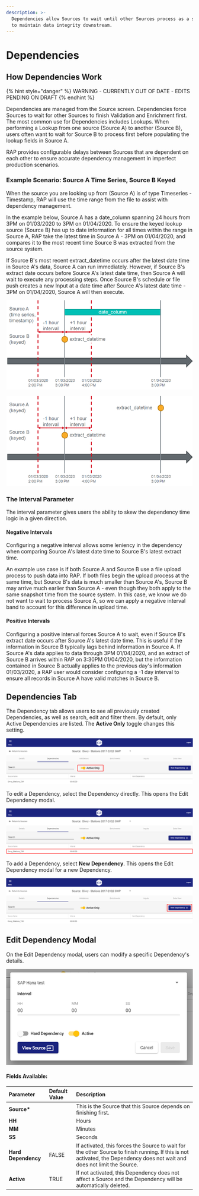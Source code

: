 ```yaml
---
description: >-
  Dependencies allow Sources to wait until other Sources process as a strategy
  to maintain data integrity downstream.
---
```


# Dependencies

## How Dependencies Work

{% hint style="danger" %}
WARNING - CURRENTLY OUT OF DATE - EDITS PENDING ON DRAFT
{% endhint %}

Dependencies are managed from the Source screen. Dependencies force Sources to wait for other Sources to finish Validation and Enrichment first. The most common use for Dependencies includes Lookups. When performing a Lookup from one source \(Source A\) to another \(Source B\), users often want to wait for Source B to process first before populating the lookup fields in Source A.

RAP provides configurable delays between Sources that are dependent on each other to ensure accurate dependency management in imperfect production scenarios.

### Example Scenario: Source A Time Series, Source B Keyed

When the source you are looking up from \(Source A\) is of type Timeseries - Timestamp, RAP will use the time range from the file to assist with dependency management.

In the example below, Source A has a date\_column spanning 24 hours from 3PM on 01/03/2020 to 3PM on 01/04/2020. To ensure the keyed lookup source \(Source B\) has up to date information for all times within the range in Source A, RAP take the latest time in Source A - 3PM on 01/04/2020, and compares it to the most recent time Source B was extracted from the source system.

If Source B's most recent extract\_datetime occurs after the latest date time in Source A's data, Source A can run immediately. However, if Source B's extract date occurs before Source A's latest date time, then Source A will wait to execute any processing steps. Once Source B's schedule or file push creates a new Input at a date time after Source A's latest date time - 3PM on 01/04/2020, Source A will then execute.

![One Timeseries Timestamp source, with a lookup Keyed Source dependency](../../.gitbook/assets/image%20%2880%29.png)

![Two Keyed Sources, with one acting as a lookup Keyed Source dependency](../../.gitbook/assets/image%20%2847%29.png)

### The Interval Parameter

The interval parameter gives users the ability to skew the dependency time logic in a given direction. 

#### Negative Intervals

Configuring a negative interval allows some leniency in the dependency when comparing Source A's latest date time to Source B's latest extract time.

An example use case is if both Source A and Source B use a file upload process to push data into RAP. If both files begin the upload process at the same time, but Source B's data is much smaller than Source A's, Source B may arrive much earlier than Source A - even though they both apply to the same snapshot time from the source system. In this case, we know we do not want to wait to process Source A, so we can apply a negative interval band to account for this difference in upload time.

#### Positive Intervals

Configuring a positive interval forces Source A to wait, even if Source B's extract date occurs after Source A's latest date time. This is useful if the information in Source B typically lags behind information in Source A. If Source A's data applies to data through 3PM 01/04/2020, and an extract of Source B arrives within RAP on 3:30PM 01/04/2020, but the information contained in Source B actually applies to the previous day's information 01/03/2020, a RAP user would consider configuring a -1 day interval to ensure all records in Source A have valid matches in Source B.

## Dependencies Tab

The Dependency tab allows users to see all previously created Dependencies, as well as search, edit and filter them. By default, only Active Dependencies are listed. The **Active Only** toggle changes this setting.

![Source Dependencies - Active Only](../../.gitbook/assets/image%20%28216%29.png)

To edit a Dependency, select the Dependency directly. This opens the Edit Dependency modal.

![Select a Dependency to Edit](../../.gitbook/assets/image%20%28139%29.png)

To add a Dependency, select **New Dependency**. This opens the Edit Dependency modal for a new Dependency.

![Source Dependencies - New Dependency](../../.gitbook/assets/image%20%2841%29.png)

## Edit Dependency Modal

On the Edit Dependency modal, users can modify a specific Dependency's details.

![Edit Dependency](../../.gitbook/assets/image%20%2883%29.png)

#### Fields Available:

| Parameter | Default Value | Description |
| :--- | :--- | :--- |
| **Source\*** |  | This is the Source that this Source depends on finishing first. |
| **HH** |  | Hours |
| **MM** |  | Minutes |
| **SS** |  | Seconds |
| **Hard Dependency** | FALSE | If activated, this forces the Source to wait for the other Source to finish running. If this is not activated, the Dependency does not wait and does not limit the Source. |
| **Active** | TRUE | If not activated, this Dependency does not affect a Source and the Dependency will be automatically deleted. |



